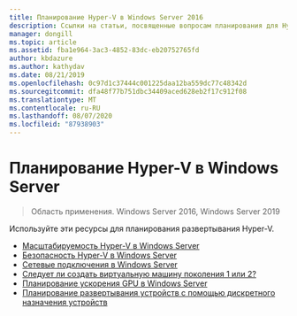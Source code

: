 ```yaml
---
title: Планирование Hyper-V в Windows Server 2016
description: Ссылки на статьи, посвященные вопросам планирования для Hyper-V
manager: dongill
ms.topic: article
ms.assetid: fba1e964-3ac3-4852-83dc-eb20752765fd
author: kbdazure
ms.author: kathydav
ms.date: 08/21/2019
ms.openlocfilehash: 0c97d1c37444c001225daa12ba559dc77c48342d
ms.sourcegitcommit: dfa48f77b751dbc34409aced628eb2f17c912f08
ms.translationtype: MT
ms.contentlocale: ru-RU
ms.lasthandoff: 08/07/2020
ms.locfileid: "87938903"
---
```

# <a name="plan-for-hyper-v-on-windows-server"></a>Планирование Hyper-V в Windows Server

>Область применения. Windows Server 2016, Windows Server 2019

Используйте эти ресурсы для планирования развертывания Hyper-V.

- [Масштабируемость Hyper-V в Windows Server](plan-hyper-v-scalability-in-windows-server.md)
- [Безопасность Hyper-V в Windows Server](plan-hyper-v-security-in-windows-server.md)
- [Сетевые подключения в Windows Server](plan-hyper-v-networking-in-windows-server.md)
- [Следует ли создать виртуальную машину поколения 1 или 2?](Should-I-create-a-generation-1-or-2-virtual-machine-in-Hyper-V.md)
- [Планирование ускорения GPU в Windows Server](plan-for-gpu-acceleration-in-windows-server.md)
- [Планирование развертывания устройств с помощью дискретного назначения устройств](plan-for-deploying-devices-using-discrete-device-assignment.md)
